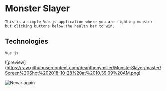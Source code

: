 # Monster Slayer
    This is a simple Vue.js application where you are fighting monster
    but clicking buttons below the health bar to win.

 ## Technologies
    Vue.js

![preview] (https://raw.githubusercontent.com/deanthonymiller/MonsterSlayer/master/Screen%20Shot%202018-10-28%20at%2010.39.09%20AM.png)
    
   ![Nevar again](https://i.makeagif.com/media/8-22-2014/GO_DT4.gif)
